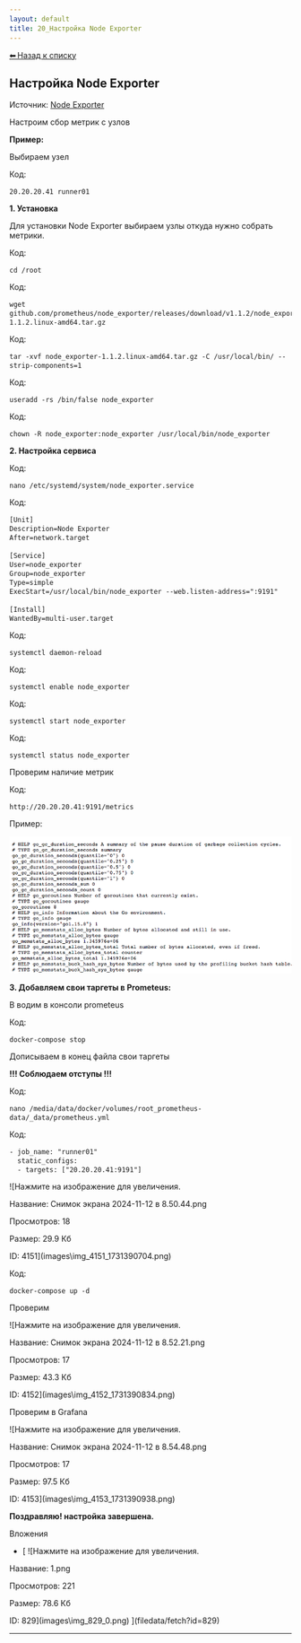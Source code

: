 ```yaml
---
layout: default
title: 20_Настройка Node Exporter
---
```

<a class="back-link" href="index.html">⬅ Назад к списку</a>


##  Настройка Node Exporter 


Источник: [Node Exporter](https://prometheus.io/docs/guides/node-exporter/)  
  
Настроим сбор метрик с узлов  
  
**Пример:**  
  
Выбираем узел  
  


Код:
    
    
    20.20.20.41 runner01

**1\. Установка**  
  
Для установки Node Exporter выбираем узлы откуда нужно собрать метрики.  
  


Код:
    
    
    cd /root

Код:
    
    
    wget github.com/prometheus/node_exporter/releases/download/v1.1.2/node_exporter-1.1.2.linux-amd64.tar.gz

Код:
    
    
    tar -xvf node_exporter-1.1.2.linux-amd64.tar.gz -C /usr/local/bin/ --strip-components=1

Код:
    
    
    useradd -rs /bin/false node_exporter

Код:
    
    
    chown -R node_exporter:node_exporter /usr/local/bin/node_exporter

**2\. Настройка сервиса**  
  


Код:
    
    
    nano /etc/systemd/system/node_exporter.service

Код:
    
    
    [Unit]
    Description=Node Exporter
    After=network.target
    
    [Service]
    User=node_exporter
    Group=node_exporter
    Type=simple
    ExecStart=/usr/local/bin/node_exporter --web.listen-address=":9191"
    
    [Install]
    WantedBy=multi-user.target

Код:
    
    
    systemctl daemon-reload

Код:
    
    
    systemctl enable node_exporter

Код:
    
    
    systemctl start node_exporter

Код:
    
    
    systemctl status node_exporter

Проверим наличие метрик  
  


Код:
    
    
    http://20.20.20.41:9191/metrics

Пример:  
  
![Нажмите на изображение для увеличения.  Название:	экрана 2022-03-08 в 11.43.40.png Просмотров:	0 Размер:	92.5 Кб ID:	860](images\\img_860_1646729071.png)  
  
**3\. Добавляем свои таргеты в Prometeus:**  
  
В водим в консоли prometeus  
  


Код:
    
    
    docker-compose stop

Дописываем в конец файла свои таргеты  
  
**!!! Соблюдаем отступы !!!**  
  


Код:
    
    
    nano /media/data/docker/volumes/root_prometheus-data/_data/prometheus.yml

Код:
    
    
    - job_name: "runner01"
      static_configs:
      - targets: ["20.20.20.41:9191"]

![Нажмите на изображение для увеличения.



Название:	Снимок экрана 2024-11-12 в 8.50.44.png

Просмотров:	18

Размер:	29.9 Кб

ID:	4151](images\\img_4151_1731390704.png)  
  
  


Код:
    
    
    docker-compose up -d

Проверим  
  
![Нажмите на изображение для увеличения.



Название:	Снимок экрана 2024-11-12 в 8.52.21.png

Просмотров:	17

Размер:	43.3 Кб

ID:	4152](images\\img_4152_1731390834.png)  
  
Проверим в Grafana  
  
![Нажмите на изображение для увеличения.



Название:	Снимок экрана 2024-11-12 в 8.54.48.png

Просмотров:	17

Размер:	97.5 Кб

ID:	4153](images\\img_4153_1731390938.png)  
  
  
**Поздравляю! настройка завершена.**

Вложения 

  * [ ![Нажмите на изображение для увеличения.



Название:	1.png

Просмотров:	221

Размер:	78.6 Кб

ID:	829](images\\img_829_0.png) ](filedata/fetch?id=829)




---

